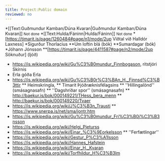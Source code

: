 ```yaml
---
title: Project:Public domain
reviewed: no
---
```


*[[Text:Guðmundur Kamban/Dúna Kvaran|Guðmundur Kamban/Dúna Kvaran]] <small>Not done</small>
*[[Text:Hulda/Fáninn|Hulda/Fáninn]] <small>Not done</small>
*[https://timarit.is/page/1260484#page/n1/mode/2up Viðtal við Halldór Laxness]
*Sigurður Thorlacius
**Um loftin blá (bók)
**Sumardagar (bók)
*Jóhann Jónsson
**[https://timarit.is/page/4411587#page/n2/mode/2up Söknuður] (ljóð)
* https://is.wikipedia.org/wiki/Gu%C3%B0mundur_Finnbogason, ritstjóri Skírnis
* Erla góða Erla
* https://is.wikipedia.org/wiki/Gu%C3%B0r%C3%BAn_H._Finnsd%C3%B3ttir
** Heimskringla,
** Tímarit Þjóðræknisfélagsins
** ''Hillingalönd'' (smásagnasafn)
** ''Dagshríðar spor'' (smásagnasafn)
** http://baekur.is/bok/000149221/THess_bera_menn
** http://baekur.is/bok/000149220/Tvaer
* https://is.wikipedia.org/wiki/J%C3%B3n_Trausti
** https://www.snerpa.is/net/sma/jontr.htm
* https://is.wikipedia.org/wiki/Gu%C3%B0mundur_Fri%C3%B0j%C3%B3nsson
* https://is.wikipedia.org/wiki/Helgi_Pjeturss
* https://is.wikipedia.org/wiki/Einar_%C3%9Eorkelsson
** ''Ferfætlingar''
* https://is.wikipedia.org/wiki/Gestur_P%C3%A1lsson
* https://is.wikipedia.org/wiki/Hannes_Hafstein
* https://is.wikipedia.org/wiki/Einar_H._Kvaran
* https://is.wikipedia.org/wiki/Torfhildur_H%C3%B3lm

